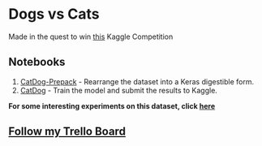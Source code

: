 # Dogs vs Cats

Made in the quest to win [this](https://www.kaggle.com/c/dogs-vs-cats-redux-kernels-edition) Kaggle Competition

## Notebooks
1. [CatDog-Prepack](Notebooks/CatDog-Prepack.ipynb) - Rearrange the dataset into a Keras digestible form.
2. [CatDog](Notebooks/CatDog.ipynb) - Train the model and submit the results to Kaggle.

**For some interesting experiments on this dataset, click [here](https://github.com/svaisakh/aiprojects/tree/master/Kaggle/CatDog/Experiments)**

## [Follow my Trello Board](https://trello.com/c/6ECk8tcT/5-dogs-vs-cats)